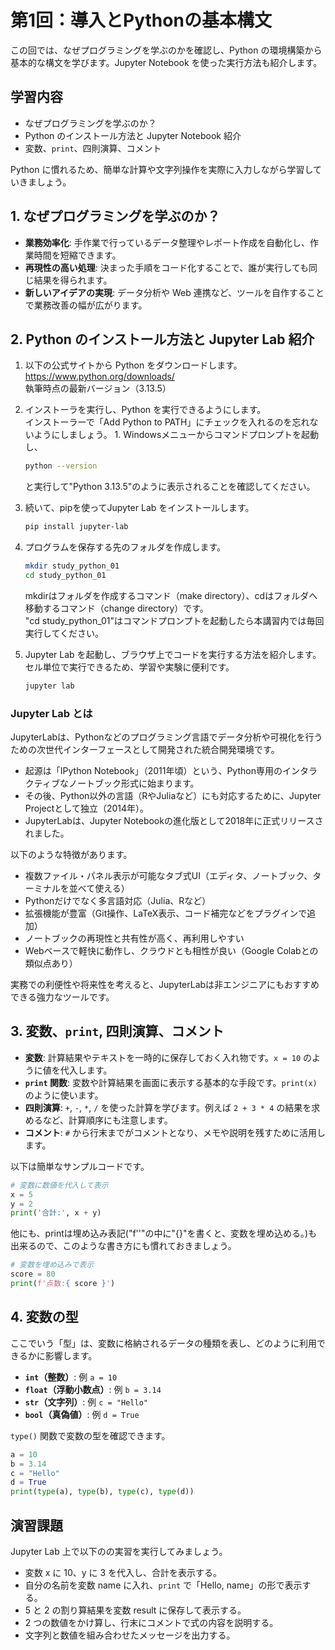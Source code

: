# 第1回：導入とPythonの基本構文

この回では、なぜプログラミングを学ぶのかを確認し、Python の環境構築から基本的な構文を学びます。Jupyter Notebook を使った実行方法も紹介します。

## 学習内容

- なぜプログラミングを学ぶのか？
- Python のインストール方法と Jupyter Notebook 紹介
- 変数、`print`、四則演算、コメント

Python に慣れるため、簡単な計算や文字列操作を実際に入力しながら学習していきましょう。

## 1. なぜプログラミングを学ぶのか？

- **業務効率化**: 手作業で行っているデータ整理やレポート作成を自動化し、作業時間を短縮できます。
- **再現性の高い処理**: 決まった手順をコード化することで、誰が実行しても同じ結果を得られます。
- **新しいアイデアの実現**: データ分析や Web 連携など、ツールを自作することで業務改善の幅が広がります。

## 2. Python のインストール方法と Jupyter Lab 紹介

1. 以下の公式サイトから Python をダウンロードします。\
   https://www.python.org/downloads/ \
   執筆時点の最新バージョン（3.13.5）

1. インストーラを実行し、Python を実行できるようにします。 \
   インストーラーで「Add Python to PATH」にチェックを入れるのを忘れないようにしましょう。   1. Windowsメニューからコマンドプロンプトを起動し、

   ```bash
   python --version 
   ```

   と実行して"Python 3.13.5"のように表示されることを確認してください。

1. 続いて、pipを使ってJupyter Lab をインストールします。

   ```bash
   pip install jupyter-lab
   ```

1. プログラムを保存する先のフォルダを作成します。

   ```bash
   mkdir study_python_01
   cd study_python_01
   ```

   mkdirはフォルダを作成するコマンド（make directory）、cdはフォルダへ移動するコマンド（change directory）です。\
   "cd study_python_01"はコマンドプロンプトを起動したら本講習内では毎回実行してください。

1. Jupyter Lab を起動し、ブラウザ上でコードを実行する方法を紹介します。セル単位で実行できるため、学習や実験に便利です。

   ```bash
   jupyter lab
   ```

### Jupyter Lab とは

JupyterLabは、Pythonなどのプログラミング言語でデータ分析や可視化を行うための次世代インターフェースとして開発された統合開発環境です。

- 起源は「IPython Notebook」（2011年頃）という、Python専用のインタラクティブなノートブック形式に始まります。
- その後、Python以外の言語（RやJuliaなど）にも対応するために、Jupyter Projectとして独立（2014年）。
- JupyterLabは、Jupyter Notebookの進化版として2018年に正式リリースされました。

以下のような特徴があります。

- 複数ファイル・パネル表示が可能なタブ式UI（エディタ、ノートブック、ターミナルを並べて使える）
- Pythonだけでなく多言語対応（Julia、Rなど）
- 拡張機能が豊富（Git操作、LaTeX表示、コード補完などをプラグインで追加）
- ノートブックの再現性と共有性が高く、再利用しやすい
- Webベースで軽快に動作し、クラウドとも相性が良い（Google Colabとの類似点あり）

実務での利便性や将来性を考えると、JupyterLabは非エンジニアにもおすすめできる強力なツールです。

## 3. 変数、`print`, 四則演算、コメント

- **変数**: 計算結果やテキストを一時的に保存しておく入れ物です。`x = 10` のように値を代入します。
- **`print` 関数**: 変数や計算結果を画面に表示する基本的な手段です。`print(x)` のように使います。
- **四則演算**: `+`, `-`, `*`, `/` を使った計算を学びます。例えば `2 + 3 * 4` の結果を求めるなど、計算順序にも注意します。
- **コメント**: `#` から行末までがコメントとなり、メモや説明を残すために活用します。

以下は簡単なサンプルコードです。

```python
# 変数に数値を代入して表示
x = 5
y = 2
print('合計:', x + y)
```

他にも、printは埋め込み表記("f''"の中に"{}"を書くと、変数を埋め込める。)も出来るので、このような書き方にも慣れておきましょう。

```python
# 変数を埋め込みで表示
score = 80
print(f'点数:{ score }')
```

## 4. 変数の型


ここでいう「型」は、変数に格納されるデータの種類を表し、どのように利用できるかに影響します。

- **`int`（整数）**: 例 `a = 10`
- **`float`（浮動小数点）**: 例 `b = 3.14`
- **`str`（文字列）**: 例 `c = "Hello"`
- **`bool`（真偽値）**: 例 `d = True`

`type()` 関数で変数の型を確認できます。

```python
a = 10
b = 3.14
c = "Hello"
d = True
print(type(a), type(b), type(c), type(d))
```

## 演習課題

Jupyter Lab 上で以下のの実習を実行してみましょう。

- 変数 x に 10、y に 3 を代入し、合計を表示する。
- 自分の名前を変数 name に入れ、`print` で「Hello, name」の形で表示する。
- 5 と 2 の割り算結果を変数 result に保存して表示する。
- 2 つの数値をかけ算し、行末にコメントで式の内容を説明する。
- 文字列と数値を組み合わせたメッセージを出力する。
